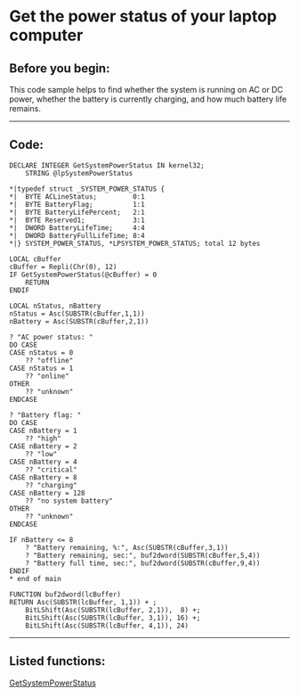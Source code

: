 <link rel="stylesheet" type="text/css" href="../css/win32api.css">  
<link rel="stylesheet" href="https://cdnjs.cloudflare.com/ajax/libs/font-awesome/4.7.0/css/font-awesome.min.css">

# Get the power status of your laptop computer

## Before you begin:
This code sample helps to find whether the system is running on AC or DC power, whether the battery is currently charging, and how much battery life remains.  
  
***  


## Code:
```foxpro  
DECLARE INTEGER GetSystemPowerStatus IN kernel32;
	STRING @lpSystemPowerStatus

*|typedef struct _SYSTEM_POWER_STATUS {
*|  BYTE ACLineStatus;         0:1
*|  BYTE BatteryFlag;          1:1
*|  BYTE BatteryLifePercent;   2:1
*|  BYTE Reserved1;            3:1
*|  DWORD BatteryLifeTime;     4:4
*|  DWORD BatteryFullLifeTime; 8:4
*|} SYSTEM_POWER_STATUS, *LPSYSTEM_POWER_STATUS; total 12 bytes

LOCAL cBuffer
cBuffer = Repli(Chr(0), 12)
IF GetSystemPowerStatus(@cBuffer) = 0
	RETURN
ENDIF

LOCAL nStatus, nBattery
nStatus = Asc(SUBSTR(cBuffer,1,1))
nBattery = Asc(SUBSTR(cBuffer,2,1))

? "AC power status: "
DO CASE
CASE nStatus = 0
	?? "offline"
CASE nStatus = 1
	?? "online"
OTHER
	?? "unknown"
ENDCASE

? "Battery flag: "
DO CASE
CASE nBattery = 1
	?? "high"
CASE nBattery = 2
	?? "low"
CASE nBattery = 4
	?? "critical"
CASE nBattery = 8
	?? "charging"
CASE nBattery = 128
	?? "no system battery"
OTHER
	?? "unknown"
ENDCASE

IF nBattery <= 8
	? "Battery remaining, %:", Asc(SUBSTR(cBuffer,3,1))
	? "Battery remaining, sec:", buf2dword(SUBSTR(cBuffer,5,4))
	? "Battery full time, sec:", buf2dword(SUBSTR(cBuffer,9,4))
ENDIF
* end of main

FUNCTION buf2dword(lcBuffer)
RETURN Asc(SUBSTR(lcBuffer, 1,1)) + ;
	BitLShift(Asc(SUBSTR(lcBuffer, 2,1)),  8) +;
	BitLShift(Asc(SUBSTR(lcBuffer, 3,1)), 16) +;
	BitLShift(Asc(SUBSTR(lcBuffer, 4,1)), 24)  
```  
***  


## Listed functions:
[GetSystemPowerStatus](../libraries/kernel32/GetSystemPowerStatus.md)  
